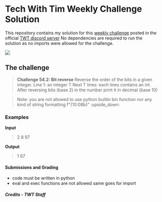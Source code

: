 # Tech With Tim Weekly Challenge Solution

This repository contains my solution for this [weekly challenge](https://discord.com/channels/501090983539245061/680851798340272141/844245142549823508) posted in the official [TWT discord server](https://discord.gg/wpYbZFKhkU)
No dependencies are required to run the solution as no imports were allowed for the challenge.

![](https://media.discordapp.net/attachments/731170570762190849/846108076348407828/IMG_20210524_010107.jpg?width=955&height=452)

## The challenge
> **Challenge 54.2: Bit reverse**
> Reverse the order of the bits in a given integer.
> Line 1: an integer T
> Next T lines: each lines contains an int. After reversing bits (base 2) in the number print it in decimal (base 10)

> Note: you are not allowed to use python builtin bin function nor any kind of string formatting f"{10:08b}" :upside_down: 

### Examples
**Input**
> 2
8
97

**Output** 
> 1
67

#### Submissions and Grading 
- code must be written in python
- eval and exec functions are not allowed same goes for import

##### Credits - TWT Staff
